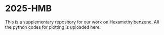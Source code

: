 # 2025-HMB
This is a supplementary repository for our work on Hexamethylbenzene. All the python codes for plotting is uploaded here.
